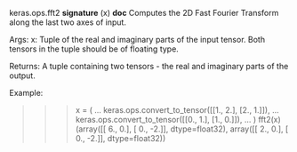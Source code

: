 keras.ops.fft2
__signature__
(x)
__doc__
Computes the 2D Fast Fourier Transform along the last two axes of input.

Args:
    x: Tuple of the real and imaginary parts of the input tensor. Both
        tensors in the tuple should be of floating type.

Returns:
    A tuple containing two tensors - the real and imaginary parts of the
    output.

Example:

>>> x = (
...     keras.ops.convert_to_tensor([[1., 2.], [2., 1.]]),
...     keras.ops.convert_to_tensor([[0., 1.], [1., 0.]]),
... )
>>> fft2(x)
(array([[ 6.,  0.],
    [ 0., -2.]], dtype=float32), array([[ 2.,  0.],
    [ 0., -2.]], dtype=float32))
